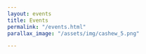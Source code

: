 ```yaml
---
layout: events
title: Events
permalink: "/events.html"
parallax_image: "/assets/img/cashew_5.png"

---
```

